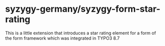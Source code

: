 # syzygy-germany/syzygy-form-star-rating

This is a little extension that introduces a star rating element for a form of the form framework which was integrated in TYPO3 8.7
